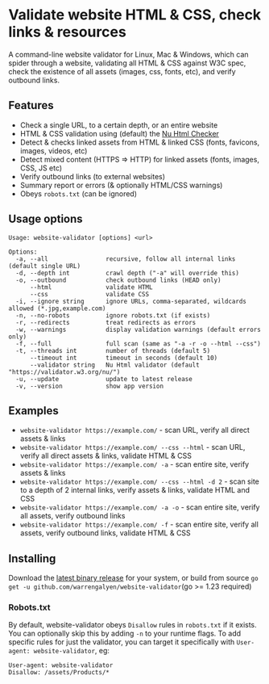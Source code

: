 # Validate website HTML & CSS, check links & resources

A command-line website validator for Linux, Mac & Windows, which can spider through a website,
validating all HTML & CSS against W3C spec, check the existence of all assets (images, css, fonts, etc),
and verify outbound links.

## Features

- Check a single URL, to a certain depth, or an entire website
- HTML & CSS validation using (default) the [Nu Html Checker](https://validator.w3.org/)
- Detect & checks linked assets from HTML & linked CSS (fonts, favicons, images, videos, etc)
- Detect mixed content (HTTPS => HTTP) for linked assets (fonts, images, CSS, JS etc)
- Verify outbound links (to external websites)
- Summary report or errors (& optionally HTML/CSS warnings)
- Obeys `robots.txt` (can be ignored)

## Usage options

```shell
Usage: website-validator [options] <url>

Options:
  -a, --all                recursive, follow all internal links (default single URL)
  -d, --depth int          crawl depth ("-a" will override this)
  -o, --outbound           check outbound links (HEAD only)
      --html               validate HTML
      --css                validate CSS
  -i, --ignore string      ignore URLs, comma-separated, wildcards allowed (*.jpg,example.com)
  -n, --no-robots          ignore robots.txt (if exists)
  -r, --redirects          treat redirects as errors
  -w, --warnings           display validation warnings (default errors only)
  -f, --full               full scan (same as "-a -r -o --html --css")
  -t, --threads int        number of threads (default 5)
      --timeout int        timeout in seconds (default 10)
      --validator string   Nu Html validator (default "https://validator.w3.org/nu/")
  -u, --update             update to latest release
  -v, --version            show app version
```
## Examples
- `website-validator https://example.com/` - scan URL, verify all direct assets & links
- `website-validator https://example.com/ --css --html` - scan URL, verify all direct assets & links, validate HTML & CSS
- `website-validator https://example.com/ -a` - scan entire site, verify assets & links
- `website-validator https://example.com/ --css --html -d 2` - scan site to a depth of 2 internal links, verify assets & links, validate HTML and CSS
- `website-validator https://example.com/ -a -o` - scan entire site, verify all assets, verify outbound links
- `website-validator https://example.com/ -f` - scan entire site, verify all assets, verify outbound links, validate HTML & CSS

## Installing
Download the [latest binary release](https://github.com/warrengalyen/website-validator/releases/latest) for your system,
or build from source `go get -u github.com/warrengalyen/website-validator`(go >= 1.23 required)

### Robots.txt

By default, website-validator obeys `Disallow` rules in `robots.txt` if it exists. You can optionally skip this by adding `-n` to your runtime flags. To add specific rules for just the validator, you can target it specifically with `User-agent: website-validator`, eg:

```
User-agent: website-validator
Disallow: /assets/Products/*
```